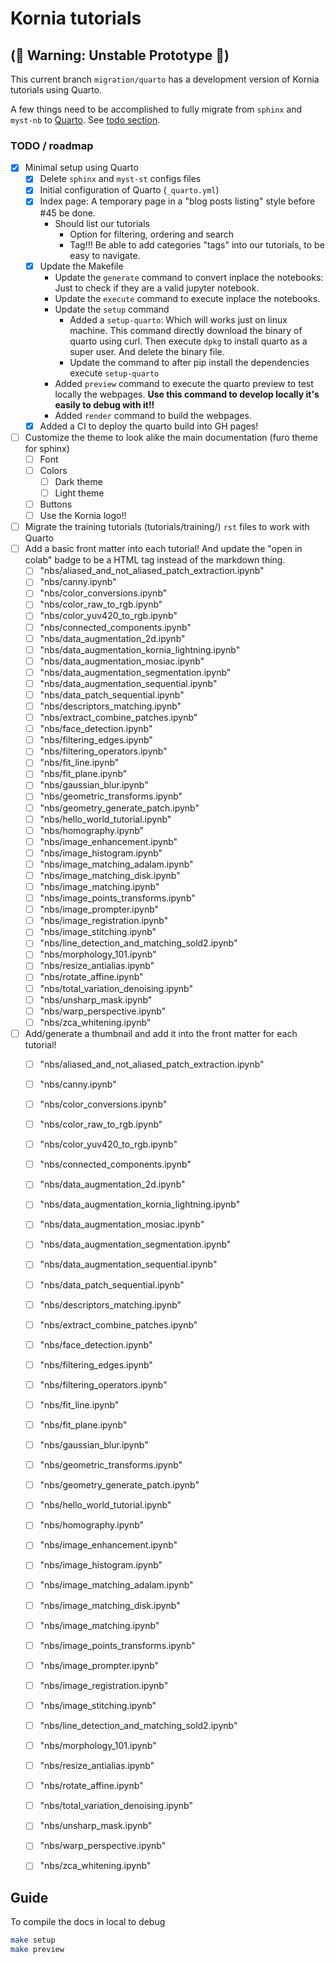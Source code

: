 # Kornia tutorials

## (🚨 Warning: Unstable Prototype 🚨)

This current branch `migration/quarto` has a development version of Kornia tutorials using Quarto.

A few things need to be accomplished to fully migrate from `sphinx` and `myst-nb` to [Quarto](quarto.org/). See [todo section](#todo--roadmap).

### TODO / roadmap

- [x] Minimal setup using Quarto
    - [x] Delete `sphinx` and `myst-st` configs files
    - [x] Initial configuration of Quarto (`_quarto.yml`)
    - [x] Index page: A temporary page in a "blog posts listing" style before #45 be done.
        - Should list our tutorials
            - Option for filtering, ordering and search
            - Tag!!! Be able to add categories "tags" into our tutorials, to be easy to navigate.
    - [x] Update the Makefile
        - Update the `generate` command to convert inplace the notebooks: Just to check if they are a valid jupyter notebook.
        - Update the `execute` command to execute inplace the notebooks.
        - Update the `setup` command
            - Added a `setup-quarto`: Which will works just on linux machine. This command directly download the binary of quarto using curl. Then execute `dpkg` to install quarto as a super user. And delete the binary file.
            - Update the command to after pip install the dependencies execute `setup-quarto`
        - Added `preview` command to execute the quarto preview to test locally the webpages. **Use this command to develop locally it's easily to debug with it!!**
        - Added `render` command to build the webpages.
    - [x] Added a CI to deploy the quarto build into GH pages!
- [ ] Customize the theme to look alike the main documentation (furo theme for sphinx)
    - [ ] Font
    - [ ] Colors
        - [ ] Dark theme
        - [ ] Light theme
    - [ ] Buttons
    - [ ] Use the Kornia logo!!
- [ ] Migrate the training tutorials (tutorials/training/) `rst` files to work with Quarto
- [ ] Add a basic front matter into each tutorial! And update the "open in colab" badge to be a HTML tag instead of the markdown thing.
    - [ ] "nbs/aliased_and_not_aliased_patch_extraction.ipynb"
    - [ ] "nbs/canny.ipynb"
    - [ ] "nbs/color_conversions.ipynb"
    - [ ] "nbs/color_raw_to_rgb.ipynb"
    - [ ] "nbs/color_yuv420_to_rgb.ipynb"
    - [ ] "nbs/connected_components.ipynb"
    - [ ] "nbs/data_augmentation_2d.ipynb"
    - [ ] "nbs/data_augmentation_kornia_lightning.ipynb"
    - [ ] "nbs/data_augmentation_mosiac.ipynb"
    - [ ] "nbs/data_augmentation_segmentation.ipynb"
    - [ ] "nbs/data_augmentation_sequential.ipynb"
    - [ ] "nbs/data_patch_sequential.ipynb"
    - [ ] "nbs/descriptors_matching.ipynb"
    - [ ] "nbs/extract_combine_patches.ipynb"
    - [ ] "nbs/face_detection.ipynb"
    - [ ] "nbs/filtering_edges.ipynb"
    - [ ] "nbs/filtering_operators.ipynb"
    - [ ] "nbs/fit_line.ipynb"
    - [ ] "nbs/fit_plane.ipynb"
    - [ ] "nbs/gaussian_blur.ipynb"
    - [ ] "nbs/geometric_transforms.ipynb"
    - [ ] "nbs/geometry_generate_patch.ipynb"
    - [ ] "nbs/hello_world_tutorial.ipynb"
    - [ ] "nbs/homography.ipynb"
    - [ ] "nbs/image_enhancement.ipynb"
    - [ ] "nbs/image_histogram.ipynb"
    - [ ] "nbs/image_matching_adalam.ipynb"
    - [ ] "nbs/image_matching_disk.ipynb"
    - [ ] "nbs/image_matching.ipynb"
    - [ ] "nbs/image_points_transforms.ipynb"
    - [ ] "nbs/image_prompter.ipynb"
    - [ ] "nbs/image_registration.ipynb"
    - [ ] "nbs/image_stitching.ipynb"
    - [ ] "nbs/line_detection_and_matching_sold2.ipynb"
    - [ ] "nbs/morphology_101.ipynb"
    - [ ] "nbs/resize_antialias.ipynb"
    - [ ] "nbs/rotate_affine.ipynb"
    - [ ] "nbs/total_variation_denoising.ipynb"
    - [ ] "nbs/unsharp_mask.ipynb"
    - [ ] "nbs/warp_perspective.ipynb"
    - [ ] "nbs/zca_whitening.ipynb"
- [ ] Add/generate a thumbnail and add it into the front matter for each tutorial!
    - [ ] "nbs/aliased_and_not_aliased_patch_extraction.ipynb"
    - [ ] "nbs/canny.ipynb"
    - [ ] "nbs/color_conversions.ipynb"
    - [ ] "nbs/color_raw_to_rgb.ipynb"
    - [ ] "nbs/color_yuv420_to_rgb.ipynb"
    - [ ] "nbs/connected_components.ipynb"
    - [ ] "nbs/data_augmentation_2d.ipynb"
    - [ ] "nbs/data_augmentation_kornia_lightning.ipynb"
    - [ ] "nbs/data_augmentation_mosiac.ipynb"
    - [ ] "nbs/data_augmentation_segmentation.ipynb"
    - [ ] "nbs/data_augmentation_sequential.ipynb"
    - [ ] "nbs/data_patch_sequential.ipynb"
    - [ ] "nbs/descriptors_matching.ipynb"
    - [ ] "nbs/extract_combine_patches.ipynb"
    - [ ] "nbs/face_detection.ipynb"
    - [ ] "nbs/filtering_edges.ipynb"
    - [ ] "nbs/filtering_operators.ipynb"
    - [ ] "nbs/fit_line.ipynb"
    - [ ] "nbs/fit_plane.ipynb"
    - [ ] "nbs/gaussian_blur.ipynb"
    - [ ] "nbs/geometric_transforms.ipynb"
    - [ ] "nbs/geometry_generate_patch.ipynb"
    - [ ] "nbs/hello_world_tutorial.ipynb"
    - [ ] "nbs/homography.ipynb"
    - [ ] "nbs/image_enhancement.ipynb"
    - [ ] "nbs/image_histogram.ipynb"
    - [ ] "nbs/image_matching_adalam.ipynb"
    - [ ] "nbs/image_matching_disk.ipynb"
    - [ ] "nbs/image_matching.ipynb"
    - [ ] "nbs/image_points_transforms.ipynb"
    - [ ] "nbs/image_prompter.ipynb"
    - [ ] "nbs/image_registration.ipynb"
    - [ ] "nbs/image_stitching.ipynb"
    - [ ] "nbs/line_detection_and_matching_sold2.ipynb"
    - [ ] "nbs/morphology_101.ipynb"
    - [ ] "nbs/resize_antialias.ipynb"
    - [ ] "nbs/rotate_affine.ipynb"
    - [ ] "nbs/total_variation_denoising.ipynb"
    - [ ] "nbs/unsharp_mask.ipynb"
    - [ ] "nbs/warp_perspective.ipynb"
    - [ ] "nbs/zca_whitening.ipynb"


## Guide

To compile the docs in local to debug

```bash
make setup
make preview
```
